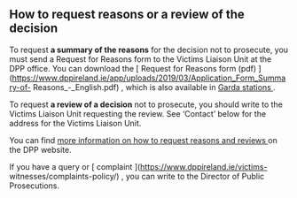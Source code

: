 ##  How to request reasons or a review of the decision

To request **a summary of the reasons** for the decision not to prosecute, you
must send a Request for Reasons form to the Victims Liaison Unit at the DPP
office. You can download the [ Request for Reasons form (pdf)
](https://www.dppireland.ie/app/uploads/2019/03/Application_Form_Summary-of-
Reasons_-_English.pdf) , which is also available in [ Garda stations
](http://www.garda.ie/Stations/Default.aspx) .

To request **a review of a decision** not to prosecute, you should write to
the Victims Liaison Unit requesting the review. See ‘Contact’ below for the
address for the Victims Liaison Unit.

You can find [ more information on how to request reasons and reviews
](https://www.dppireland.ie/victims-witnesses/decisions-not-to-procecute/) on
the DPP website.

If you have a query or [ complaint ](https://www.dppireland.ie/victims-
witnesses/complaints-policy/) , you can write to the Director of Public
Prosecutions.
